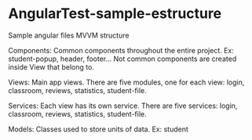 # AngularTest-sample-estructure
Sample angular files MVVM structure

Components: Common components throughout the entire project. Ex: student-popup, header, footer... Not common components are created inside View that belong to.

Views: Main app views. There are five modules, one for each view: login, classroom, reviews, statistics, student-file.

Services: Each view has its own service. There are five services: login, classroom, reviews, statistics, student-file.

Models: Classes used to store units of data. Ex: student

